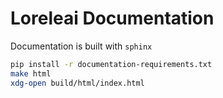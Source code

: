 # Loreleai Documentation

Documentation is built with `sphinx`

```bash
pip install -r documentation-requirements.txt
make html
xdg-open build/html/index.html
```
